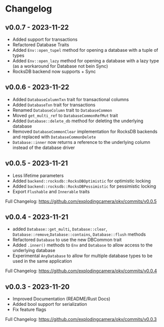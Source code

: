 # Changelog

## v0.0.7 - 2023-11-22

* Added support for transactions
* Refactored Database Traits
* Added `Env::open_tupel` method for opening a database with a tuple of types
* Added `Env::open_lazy` method for opening a database with a lazy type (as a workaround for Database not bein Sync)
* RocksDB backend now supports + Sync

## v0.0.6 - 2023-11-22

* Added `DatabaseColumnTxn` trait for transactional columns
* Added `DatabaseTxn` trait for transactions
* Renamed `DatabaseColumn` trait to `DatabaseCommon`
* Moved `get_multi_ref` to `DatabaseCommonRefMut` trait
* Added `Database::delete_db` method for deleting the underlying database
* Removed `DatabaseCommonClear` implementation for RocksDB backends and replaced with `DatabaseCommonDelete`
* `Database::inner` now returns a reference to the underlying column instead of the database driver

## v0.0.5 - 2023-11-21

* Less lifetime parameters
* Added `backend::rocksdb::RocksDBOptimistic` for optimistic locking
* Added `backend::rocksdb::RocksDBPessimistic` for pessimistic locking
* Export `Flushable` and `Innerable` traits

Full Changelog: https://github.com/explodingcamera/okv/commits/v0.0.5

## v0.0.4 - 2023-11-21

* added `Database::get_multi`, `Database::clear`, `Database::remove`,`Database::contains`, `Database::flush` methods
* Refactored `Database` to use the new DBCommon trait
* Added `.inner()` methods to `Env` and `Database` to allow access to the underlying database
* Experimental `AnyDatabase` to allow for multiple database types to be used in the same application 

Full Changelog: https://github.com/explodingcamera/okv/commits/v0.0.4

## v0.0.3 - 2023-11-20

* Improved Documentation (README/Rust Docs)
* Added bool support for serialization
* Fix feature flags

Full Changelog: https://github.com/explodingcamera/okv/commits/v0.0.3